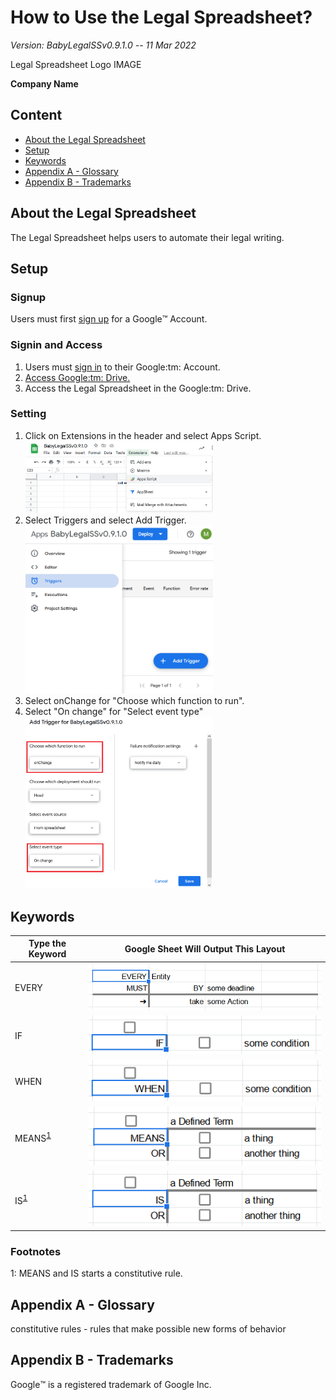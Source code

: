 

# How to Use the Legal Spreadsheet?

*Version: BabyLegalSSv0.9.1.0 -- 11 Mar 2022*

Legal Spreadsheet Logo IMAGE

**Company Name**

## Content

- [About the Legal Spreadsheet](#about)
- [Setup](#Setup)
- [Keywords](#key-functions)
- [Appendix A - Glossary](#glossary)
- [Appendix B - Trademarks](#trademarks)

## About the Legal Spreadsheet<a name="about" />

The Legal Spreadsheet helps users to automate their legal writing.

## Setup

### Signup

Users must first [sign up](https://support.google.com/accounts/answer/27441?hl=en) for a Google:tm: Account.

### Signin and Access

<ol>
  <li>Users must <a href="https://myaccount.google.com">sign in</a> to their Google:tm: Account.</li>
  <li><a href="https://support.google.com/drive/answer/2423485?hl=en">Access Google:tm: Drive.</a></li>
  <li>Access the Legal Spreadsheet in the Google:tm: Drive.</li>
</ol>

### Setting

<ol>
  <li>Click on Extensions in the header and select Apps Script.</li>
  <img src="images/AppsScript.png" alt="Apps Script" width="300">
  <li>Select Triggers and select Add Trigger.</li>
  <img src="images/Triggers.png" alt="Triggers" width="300">
  <li>Select onChange for "Choose which function to run".</li>
  <li>Select "On change" for "Select event type"</li>
  <img src="images/SelectOnChange.png" alt="SelectOnChange" width="300">
</ol>

## Keywords<a name="key-functions" />

| **Type the Keyword** | **Google Sheet Will Output This Layout** |
| --- | --- |
| EVERY | ![type EVERY in a cell in the Legal Spreadsheet](images/EVERY.png) |
| IF | ![type IF in a cell in the Legal Spreadsheet](images/IF.png) |
| WHEN | ![type WHEN in a cell in the Legal Spreadsheet](images/WHEN.png) |
| MEANS<sup>[1](#myfootnote1)</sup> | ![type MEANS in a cell in the Legal Spreadsheet](images/MEANS.png) |
| IS<sup>[1](#myfootnote1)</sup> | ![type IS in a cell in the Legal Spreadsheet](images/IS.png) |

### Footnotes

<a name="myfootnote1">1</a>: MEANS and IS starts a constitutive rule.

## Appendix A - Glossary<a name="glossary" />

constitutive rules - rules that make possible new forms of behavior

## Appendix B - Trademarks<a name="trademarks" />

Google:tm: is a registered trademark of Google Inc.
